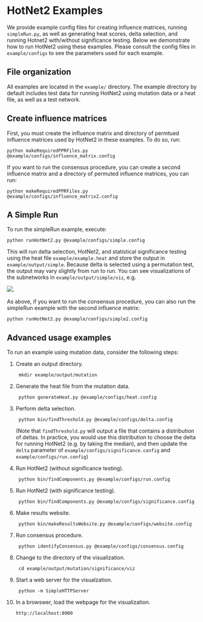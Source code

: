 # HotNet2 Examples

We provide example config files for creating influence matrices, running `simpleRun.py`, as well as
generating heat scores, delta selection, and running Hotnet2 with/without significance testing.
Below we demonstrate how to run HotNet2 using these examples. Please consult the config files in
`example/configs` to see the parameters used for each example.

## File organization
All examples are located in the `example/` directory. The example directory by default includes
test data for running HotNet2 using mutation data or a heat file, as well as a test network.

## Create influence matrices
First, you must create the influence matrix and directory of permtued influence matrices used by
HotNet2 in these examples. To do so, run:

    python makeRequiredPPRFiles.py @example/configs/influence_matrix.config

If you want to run the consensus procedure, you can create a second influence matrix and a directory of
permuted influence matrices, you can run:

    python makeRequiredPPRFiles.py @example/configs/influence_matrix2.config

## A Simple Run
To run the simpleRun example, execute:

    python runHotNet2.py @example/configs/simple.config

This will run delta selection, HotNet2, and statistical significance testing using the heat file
`example/example.heat` and store the output in `example/output/simple`. Because delta is selected
using a permutation test, the output may vary slightly from run to run. You can see visualizations
of the subnetworks in `example/output/simple/viz`, e.g.

![](http://f.cl.ly/items/1V0i2S2U3G0m003l0H0N/Screen%20Shot%202014-01-10%20at%204.47.14%20PM.png).

As above, if you want to run the consensus procedure, you can also run the simpleRun example with the
second influence matrix:

    python runHotNet2.py @example/configs/simple2.config

## Advanced usage examples
To run an example using mutation data, consider the following steps:

1. Create an output directory.

        mkdir example/output/mutation

2. Generate the heat file from the mutation data.

        python generateHeat.py @example/configs/heat.config

3. Perform delta selection.

        python bin/findThreshold.py @example/configs/delta.config

   (Note that `findThreshold.py` will output a file that contains a distribution of deltas. In
   practice, you would use this distribution to choose the delta for running HotNet2 (e.g. by
   taking the median), and then update the `delta` parameter of
   `example/configs/significance.config` and `example/configs/run.config`)

4. Run HotNet2 (without significance testing).

        python bin/findComponents.py @example/configs/run.config

5. Run HotNet2 (with significance testing).

        python bin/findComponents.py @example/configs/significance.config

6. Make results website.

		python bin/makeResultsWebsite.py @example/configs/website.config

7. Run consensus procedure.

		python identifyConsensus.py @example/configs/consensus.config

8. Change to the directory of the visualization.

        cd example/output/mutation/significance/viz

9. Start a web server for the visualzation.

        python -m SimpleHTTPServer

10. In a browswer, load the webpage for the visualization.

        http://localhost:8000
